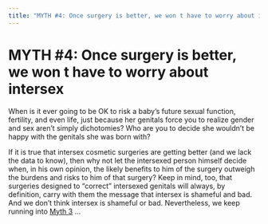 ```yaml
---
title: "MYTH #4: Once surgery is better, we won t have to worry about intersex"
---
```


# MYTH #4: Once surgery is better, we won t have to worry about intersex

<p>When is it ever going to be OK to risk a baby&#8217;s future sexual function, fertility, and even life, just because her genitals force you to realize gender and sex aren&#8217;t simply dichotomies? Who are you to decide she wouldn&#8217;t be happy with the genitals she was born with?  </p>

<p>If it is true that intersex cosmetic surgeries are getting better (and we lack the data to know), then why not let the intersexed person himself decide when, in his own opinion, the likely benefits to him of the surgery outweigh the burdens and risks to him of that surgery? Keep in mind, too, that surgeries designed to &#8220;correct&#8221; intersexed genitals will always, by definition, carry with them the message that intersex is shameful and bad. And we don&#8217;t think intersex is shameful or bad. Nevertheless, we keep running into <a href="/faq/ten_myths/magic">Myth 3</a> &#8230;</p>